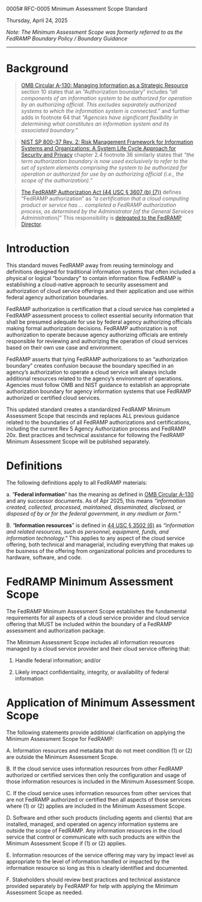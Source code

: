 0005# RFC-0005 Minimum Assessment Scope Standard

Thursday, April 24, 2025

_Note: The Minimum Assessment Scope was formerly referred to as the FedRAMP
Boundary Policy / Boundary Guidance_

---

# Background

> [OMB Circular A-130: Managing Information as a Strategic Resource](https://obamawhitehouse.archives.gov/sites/default/files/omb/assets/OMB/circulars/a130/a130revised.pdf)
> section 10 states that an “Authorization boundary” includes _“all components
> of an information system to be authorized for operation by an authorizing
> official. This excludes separately authorized systems to which the information
> system is connected.”_ and further adds in footnote 64 that _“Agencies have
> significant flexibility in determining what constitutes an information system
> and its associated boundary.”_

> [NIST SP 800-37 Rev. 2: Risk Management Framework for Information Systems and Organizations: A System Life Cycle Approach for Security and Privacy](https://csrc.nist.gov/pubs/sp/800/37/r2/final)
> chapter 2.4 footnote 36 similarly states that _“the term authorization
> boundary is now used exclusively to refer to the set of system elements
> comprising the system to be authorized for operation or authorized for use by
> an authorizing official (i.e., the scope of the authorization).”_

> [The FedRAMP Authorization Act (44 USC § 3607 (b) (7))](https://www.govinfo.gov/app/details/USCODE-2023-title44/USCODE-2023-title44-chap36-sec3607)
> defines “FedRAMP authorization” as _“a certification that a cloud computing
> product or service has … completed a FedRAMP authorization process, as
> determined by the Administrator \[of the General Services Administration\]”_
> This responsibility is
> [delegated to the FedRAMP Director](https://www.gsa.gov/directives-library/gsa-delegations-of-authority-fedramp).

# Introduction

This standard moves FedRAMP away from reusing terminology and definitions
designed for traditional information systems that often included a physical or
logical “boundary” to contain information flow. FedRAMP is establishing a
cloud-native approach to security assessment and authorization of cloud service
offerings and their application and use within federal agency authorization
boundaries.

FedRAMP authorization is certification that a cloud service has completed a
FedRAMP assessment process to collect essential security information that shall
be presumed adequate for use by federal agency authorizing officials making
formal authorization decisions. FedRAMP authorization is not authorization to
operate because agency authorizing officials are entirely responsible for
reviewing and authorizing the operation of cloud services based on their own use
case and environment.

FedRAMP asserts that tying FedRAMP authorizations to an “authorization boundary”
creates confusion because the boundary specified in an agency’s authorization to
operate a cloud service will always include additional resources related to the
agency’s environment of operations. Agencies must follow OMB and NIST guidance
to establish an appropriate authorization boundary for agency information
systems that use FedRAMP authorized or certified cloud services.

This updated standard creates a standardized FedRAMP Minimum Assessment Scope
that rescinds and replaces ALL previous guidance related to the boundaries of
all FedRAMP authorizations and certifications, including the current Rev 5
Agency Authorization process and FedRAMP 20x. Best practices and technical
assistance for following the FedRAMP Minimum Assessment Scope will be published
separately.

# Definitions

The following definitions apply to all FedRAMP materials:

a. “**Federal information**” has the meaning as defined in
[OMB Circular A-130](https://obamawhitehouse.archives.gov/sites/default/files/omb/assets/OMB/circulars/a130/a130revised.pdf)
and any successor documents. As of Apr 2025, this means _“information created,
collected, processed, maintained, disseminated, disclosed, or disposed of by or
for the federal government, in any medium or form.”_

B. “**Information resources**” is defined in
[44 USC § 3502 (6)](https://www.govinfo.gov/app/details/USCODE-2023-title44/USCODE-2023-title44-chap35-subchapI-sec3502)
as _“information and related resources, such as personnel, equipment, funds, and
information technology.”_ This applies to any aspect of the cloud service
offering, both technical and managerial, including everything that makes up the
business of the offering from organizational policies and procedures to
hardware, software, and code.

# FedRAMP Minimum Assessment Scope

The FedRAMP Minimum Assessment Scope establishes the fundamental requirements
for all aspects of a cloud service provider and cloud service offering that MUST
be included within the boundary of a FedRAMP assessment and authorization
package.

The Minimum Assessment Scope includes all information resources managed by a
cloud service provider and their cloud service offering that:

1. Handle federal information; and/or

2. Likely impact confidentiality, integrity, or availability of federal
   information

# Application of Minimum Assessment Scope

The following statements provide additional clarification on applying the
Minimum Assessment Scope for FedRAMP:

A. Information resources and metadata that do not meet condition (1) or (2) are
outside the Minimum Assessment Scope.

B. If the cloud service uses information resources from other FedRAMP authorized
or certified services then only the configuration and usage of those information
resources is included in the Minimum Assessment Scope.

C. If the cloud service uses information resources from other services that are
not FedRAMP authorized or certified then all aspects of those services where (1)
or (2) applies are included in the Minimum Assessment Scope.

D. Software and other such products (including agents and clients) that are
installed, managed, and operated on agency information systems are outside the
scope of FedRAMP. Any information resources in the cloud service that control or
communicate with such products are within the Minimum Assessment Scope if (1) or
(2) applies.

E. Information resources of the service offering may vary by impact level as
appropriate to the level of information handled or impacted by the information
resource so long as this is clearly identified and documented.

F. Stakeholders should review best practices and technical assistance provided
separately by FedRAMP for help with applying the Minimum Assessment Scope as
needed.


